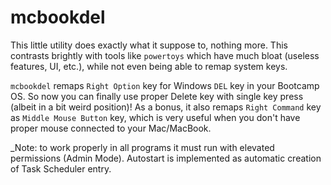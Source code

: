 # mcbookdel

This little utility does exactly what it suppose to, nothing more. This contrasts brightly with tools like `powertoys` which have much bloat (useless features, UI, etc.), while not even being able to remap system keys.

`mcbookdel` remaps `Right Option` key for Windows `DEL` key in your Bootcamp OS. So now you can finally use proper Delete key with single key press (albeit in a bit weird position)!
As a bonus, it also remaps `Right Command` key as `Middle Mouse Button` key, which is very useful when you don't have proper mouse connected to your Mac/MacBook.

_Note: to work properly in all programs it must run with elevated permissions (Admin Mode). Autostart is implemented as automatic creation of Task Scheduler entry.
